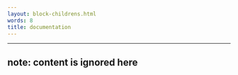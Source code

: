 ```yaml
---
layout: block-childrens.html
words: 8
title: documentation
---
```


---
note: content is ignored here
---

